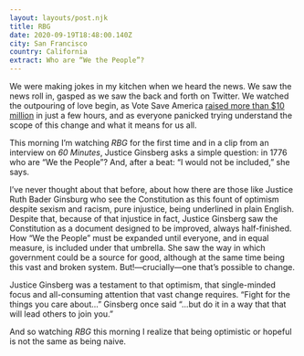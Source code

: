 ```yaml
---
layout: layouts/post.njk
title: RBG
date: 2020-09-19T18:48:00.140Z
city: San Francisco
country: California
extract: Who are “We the People”?
---
```


We were making jokes in my kitchen when we heard the news. We saw the news roll in, gasped as we saw the back and forth on Twitter. We watched the outpouring of love begin, as Vote Save America [raised more than $10 million](https://votesaveamerica.com/getmitch) in just a few hours, and as everyone panicked trying understand the scope of this change and what it means for us all.

This morning I’m watching _RBG_ for the first time and in a clip from an interview on _60 Minutes_, Justice Ginsberg asks a simple question: in 1776 who are “We the People”? And, after a beat: “I would not be included,” she says.

I’ve never thought about that before, about how there are those like Justice Ruth Bader Ginsburg who see the Constitution as this fount of optimism despite sexism and racism, pure injustice, being underlined in plain English. Despite that, because of that injustice in fact, Justice Ginsberg saw the Constitution as a document designed to be improved, always half-finished. How “We the People” must be expanded until everyone, and in equal measure, is included under that umbrella. She saw the way in which government could be a source for good, although at the same time being this vast and broken system. But!—crucially—one that’s possible to change.

Justice Ginsberg was a testament to that optimism, that single-minded focus and all-consuming attention that vast change requires. “Fight for the things you care about...” Ginsberg once said “...but do it in a way that that will lead others to join you.”

And so watching _RBG_ this morning I realize that being optimistic or hopeful is not the same as being naive.
